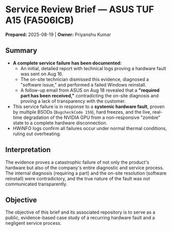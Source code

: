 # Service Review Brief — ASUS TUF A15 (FA506ICB)
**Prepared:** 2025-08-19 | **Owner:** Priyanshu Kumar

## Summary
- **A complete service failure has been documented:**
  - An initial, detailed report with technical logs proving a hardware fault was sent on Aug 16.
  - The on-site technician dismissed this evidence, diagnosed a "software issue," and performed a failed Windows reinstall.
  - A follow-up email from ASUS on Aug 18 revealed that a **"required part has been received,"** contradicting the on-site diagnosis and proving a lack of transparency with the customer.
- This service failure is in response to a **systemic hardware fault**, proven by multiple BSODs (`BugcheckCode 159`), hard freezes, and the live, real-time degradation of the NVIDIA GPU from a non-responsive "zombie" state to a complete hardware disconnection.
- HWiNFO logs confirm all failures occur under normal thermal conditions, ruling out overheating.

## Interpretation
The evidence proves a catastrophic failure of not only the product's hardware but also of the company's entire diagnostic and service process. The internal diagnosis (requiring a part) and the on-site resolution (software reinstall) were contradictory, and the true nature of the fault was not communicated transparently.

## Objective
The objective of this brief and its associated repository is to serve as a public, evidence-based case study of a recurring hardware fault and a negligent service process.
